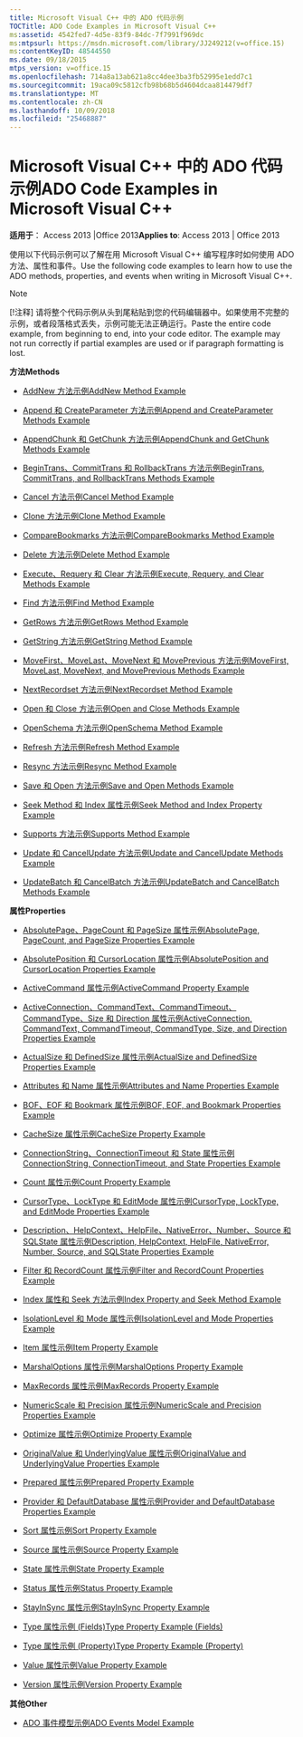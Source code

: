 ```yaml
---
title: Microsoft Visual C++ 中的 ADO 代码示例
TOCTitle: ADO Code Examples in Microsoft Visual C++
ms:assetid: 4542fed7-4d5e-83f9-84dc-7f7991f969dc
ms:mtpsurl: https://msdn.microsoft.com/library/JJ249212(v=office.15)
ms:contentKeyID: 48544550
ms.date: 09/18/2015
mtps_version: v=office.15
ms.openlocfilehash: 714a8a13ab621a8cc4dee3ba3fb52995e1edd7c1
ms.sourcegitcommit: 19aca09c5812cfb98b68b5d4604dcaa814479df7
ms.translationtype: MT
ms.contentlocale: zh-CN
ms.lasthandoff: 10/09/2018
ms.locfileid: "25468887"
---
```

# <a name="ado-code-examples-in-microsoft-visual-c"></a><span data-ttu-id="5f790-102">Microsoft Visual C++ 中的 ADO 代码示例</span><span class="sxs-lookup"><span data-stu-id="5f790-102">ADO Code Examples in Microsoft Visual C++</span></span>


<span data-ttu-id="5f790-103">**适用于**： Access 2013 |Office 2013</span><span class="sxs-lookup"><span data-stu-id="5f790-103">**Applies to**: Access 2013 | Office 2013</span></span>

<span data-ttu-id="5f790-104">使用以下代码示例可以了解在用 Microsoft Visual C++ 编写程序时如何使用 ADO 方法、属性和事件。</span><span class="sxs-lookup"><span data-stu-id="5f790-104">Use the following code examples to learn how to use the ADO methods, properties, and events when writing in Microsoft Visual C++.</span></span>


> [!NOTE]
> <span data-ttu-id="5f790-p101">[!注释] 请将整个代码示例从头到尾粘贴到您的代码编辑器中。如果使用不完整的示例，或者段落格式丢失，示例可能无法正确运行。</span><span class="sxs-lookup"><span data-stu-id="5f790-p101">Paste the entire code example, from beginning to end, into your code editor. The example may not run correctly if partial examples are used or if paragraph formatting is lost.</span></span>



<span data-ttu-id="5f790-107">**方法**</span><span class="sxs-lookup"><span data-stu-id="5f790-107">**Methods**</span></span>

  - [<span data-ttu-id="5f790-108">AddNew 方法示例</span><span class="sxs-lookup"><span data-stu-id="5f790-108">AddNew Method Example</span></span>](addnew-method-example-vc.md)

  - [<span data-ttu-id="5f790-109">Append 和 CreateParameter 方法示例</span><span class="sxs-lookup"><span data-stu-id="5f790-109">Append and CreateParameter Methods Example</span></span>](append-and-createparameter-methods-example-vc.md)

  - [<span data-ttu-id="5f790-110">AppendChunk 和 GetChunk 方法示例</span><span class="sxs-lookup"><span data-stu-id="5f790-110">AppendChunk and GetChunk Methods Example</span></span>](appendchunk-and-getchunk-methods-example-vc.md)

  - [<span data-ttu-id="5f790-111">BeginTrans、CommitTrans 和 RollbackTrans 方法示例</span><span class="sxs-lookup"><span data-stu-id="5f790-111">BeginTrans, CommitTrans, and RollbackTrans Methods Example</span></span>](begintrans-committrans-and-rollbacktrans-methods-example-vc.md)

  - [<span data-ttu-id="5f790-112">Cancel 方法示例</span><span class="sxs-lookup"><span data-stu-id="5f790-112">Cancel Method Example</span></span>](cancel-method-example-vc.md)

  - [<span data-ttu-id="5f790-113">Clone 方法示例</span><span class="sxs-lookup"><span data-stu-id="5f790-113">Clone Method Example</span></span>](clone-method-example-vc.md)

  - [<span data-ttu-id="5f790-114">CompareBookmarks 方法示例</span><span class="sxs-lookup"><span data-stu-id="5f790-114">CompareBookmarks Method Example</span></span>](comparebookmarks-method-example-vc.md)

  - [<span data-ttu-id="5f790-115">Delete 方法示例</span><span class="sxs-lookup"><span data-stu-id="5f790-115">Delete Method Example</span></span>](delete-method-example-vc.md)

  - [<span data-ttu-id="5f790-116">Execute、Requery 和 Clear 方法示例</span><span class="sxs-lookup"><span data-stu-id="5f790-116">Execute, Requery, and Clear Methods Example</span></span>](execute-requery-and-clear-methods-example-vc.md)

  - [<span data-ttu-id="5f790-117">Find 方法示例</span><span class="sxs-lookup"><span data-stu-id="5f790-117">Find Method Example</span></span>](find-method-example-vc.md)

  - [<span data-ttu-id="5f790-118">GetRows 方法示例</span><span class="sxs-lookup"><span data-stu-id="5f790-118">GetRows Method Example</span></span>](getrows-method-example-vc.md)

  - [<span data-ttu-id="5f790-119">GetString 方法示例</span><span class="sxs-lookup"><span data-stu-id="5f790-119">GetString Method Example</span></span>](getstring-method-example-vc.md)

  - [<span data-ttu-id="5f790-120">MoveFirst、MoveLast、MoveNext 和 MovePrevious 方法示例</span><span class="sxs-lookup"><span data-stu-id="5f790-120">MoveFirst, MoveLast, MoveNext, and MovePrevious Methods Example</span></span>](movefirst-movelast-movenext-and-moveprevious-methods-example-vc.md)

  - [<span data-ttu-id="5f790-121">NextRecordset 方法示例</span><span class="sxs-lookup"><span data-stu-id="5f790-121">NextRecordset Method Example</span></span>](nextrecordset-method-example-vc.md)

  - [<span data-ttu-id="5f790-122">Open 和 Close 方法示例</span><span class="sxs-lookup"><span data-stu-id="5f790-122">Open and Close Methods Example</span></span>](open-and-close-methods-example-vc.md)

  - [<span data-ttu-id="5f790-123">OpenSchema 方法示例</span><span class="sxs-lookup"><span data-stu-id="5f790-123">OpenSchema Method Example</span></span>](openschema-method-example-vc.md)

  - [<span data-ttu-id="5f790-124">Refresh 方法示例</span><span class="sxs-lookup"><span data-stu-id="5f790-124">Refresh Method Example</span></span>](refresh-method-example-vc.md)

  - [<span data-ttu-id="5f790-125">Resync 方法示例</span><span class="sxs-lookup"><span data-stu-id="5f790-125">Resync Method Example</span></span>](resync-method-example-vc.md)

  - [<span data-ttu-id="5f790-126">Save 和 Open 方法示例</span><span class="sxs-lookup"><span data-stu-id="5f790-126">Save and Open Methods Example</span></span>](save-and-open-methods-example-vc.md)

  - [<span data-ttu-id="5f790-127">Seek Method 和 Index 属性示例</span><span class="sxs-lookup"><span data-stu-id="5f790-127">Seek Method and Index Property Example</span></span>](seek-method-and-index-property-example-vc.md)

  - [<span data-ttu-id="5f790-128">Supports 方法示例</span><span class="sxs-lookup"><span data-stu-id="5f790-128">Supports Method Example</span></span>](supports-method-example-vc.md)

  - [<span data-ttu-id="5f790-129">Update 和 CancelUpdate 方法示例</span><span class="sxs-lookup"><span data-stu-id="5f790-129">Update and CancelUpdate Methods Example</span></span>](update-and-cancelupdate-methods-example-vc.md)

  - [<span data-ttu-id="5f790-130">UpdateBatch 和 CancelBatch 方法示例</span><span class="sxs-lookup"><span data-stu-id="5f790-130">UpdateBatch and CancelBatch Methods Example</span></span>](updatebatch-and-cancelbatch-methods-example-vc.md)

<span data-ttu-id="5f790-131">**属性**</span><span class="sxs-lookup"><span data-stu-id="5f790-131">**Properties**</span></span>

  - [<span data-ttu-id="5f790-132">AbsolutePage、PageCount 和 PageSize 属性示例</span><span class="sxs-lookup"><span data-stu-id="5f790-132">AbsolutePage, PageCount, and PageSize Properties Example</span></span>](absolutepage-pagecount-and-pagesize-properties-example-vc.md)

  - [<span data-ttu-id="5f790-133">AbsolutePosition 和 CursorLocation 属性示例</span><span class="sxs-lookup"><span data-stu-id="5f790-133">AbsolutePosition and CursorLocation Properties Example</span></span>](absoluteposition-and-cursorlocation-properties-example-vc.md)

  - [<span data-ttu-id="5f790-134">ActiveCommand 属性示例</span><span class="sxs-lookup"><span data-stu-id="5f790-134">ActiveCommand Property Example</span></span>](activecommand-property-example-vc.md)

  - [<span data-ttu-id="5f790-135">ActiveConnection、CommandText、CommandTimeout、CommandType、Size 和 Direction 属性示例</span><span class="sxs-lookup"><span data-stu-id="5f790-135">ActiveConnection, CommandText, CommandTimeout, CommandType, Size, and Direction Properties Example</span></span>](activeconnection-commandtext-commandtimeout-commandtype-size-and-direction-properties-example-vc.md)

  - [<span data-ttu-id="5f790-136">ActualSize 和 DefinedSize 属性示例</span><span class="sxs-lookup"><span data-stu-id="5f790-136">ActualSize and DefinedSize Properties Example</span></span>](actualsize-and-definedsize-properties-example-vc.md)

  - [<span data-ttu-id="5f790-137">Attributes 和 Name 属性示例</span><span class="sxs-lookup"><span data-stu-id="5f790-137">Attributes and Name Properties Example</span></span>](attributes-and-name-properties-example-vc.md)

  - [<span data-ttu-id="5f790-138">BOF、EOF 和 Bookmark 属性示例</span><span class="sxs-lookup"><span data-stu-id="5f790-138">BOF, EOF, and Bookmark Properties Example</span></span>](bof-eof-and-bookmark-properties-example-vc.md)

  - [<span data-ttu-id="5f790-139">CacheSize 属性示例</span><span class="sxs-lookup"><span data-stu-id="5f790-139">CacheSize Property Example</span></span>](cachesize-property-example-vc.md)

  - [<span data-ttu-id="5f790-140">ConnectionString、ConnectionTimeout 和 State 属性示例</span><span class="sxs-lookup"><span data-stu-id="5f790-140">ConnectionString, ConnectionTimeout, and State Properties Example</span></span>](connectionstring-connectiontimeout-and-state-properties-example-vc.md)

  - [<span data-ttu-id="5f790-141">Count 属性示例</span><span class="sxs-lookup"><span data-stu-id="5f790-141">Count Property Example</span></span>](count-property-example-vc.md)

  - [<span data-ttu-id="5f790-142">CursorType、LockType 和 EditMode 属性示例</span><span class="sxs-lookup"><span data-stu-id="5f790-142">CursorType, LockType, and EditMode Properties Example</span></span>](cursortype-locktype-and-editmode-properties-example-vc.md)

  - [<span data-ttu-id="5f790-143">Description、HelpContext、HelpFile、NativeError、Number、Source 和 SQLState 属性示例</span><span class="sxs-lookup"><span data-stu-id="5f790-143">Description, HelpContext, HelpFile, NativeError, Number, Source, and SQLState Properties Example</span></span>](description-helpcontext-helpfile-nativeerror-number-source-and-sqlstate-properties-example-vc.md)

  - [<span data-ttu-id="5f790-144">Filter 和 RecordCount 属性示例</span><span class="sxs-lookup"><span data-stu-id="5f790-144">Filter and RecordCount Properties Example</span></span>](filter-and-recordcount-properties-example-vc.md)

  - [<span data-ttu-id="5f790-145">Index 属性和 Seek 方法示例</span><span class="sxs-lookup"><span data-stu-id="5f790-145">Index Property and Seek Method Example</span></span>](seek-method-and-index-property-example-vc.md)

  - [<span data-ttu-id="5f790-146">IsolationLevel 和 Mode 属性示例</span><span class="sxs-lookup"><span data-stu-id="5f790-146">IsolationLevel and Mode Properties Example</span></span>](isolationlevel-and-mode-properties-example-vc.md)

  - [<span data-ttu-id="5f790-147">Item 属性示例</span><span class="sxs-lookup"><span data-stu-id="5f790-147">Item Property Example</span></span>](item-property-example-vc.md)

  - [<span data-ttu-id="5f790-148">MarshalOptions 属性示例</span><span class="sxs-lookup"><span data-stu-id="5f790-148">MarshalOptions Property Example</span></span>](marshaloptions-property-example-vc.md)

  - [<span data-ttu-id="5f790-149">MaxRecords 属性示例</span><span class="sxs-lookup"><span data-stu-id="5f790-149">MaxRecords Property Example</span></span>](maxrecords-property-example-vc.md)

  - [<span data-ttu-id="5f790-150">NumericScale 和 Precision 属性示例</span><span class="sxs-lookup"><span data-stu-id="5f790-150">NumericScale and Precision Properties Example</span></span>](ado-numericscale-and-precision-properties-example-vc.md)

  - [<span data-ttu-id="5f790-151">Optimize 属性示例</span><span class="sxs-lookup"><span data-stu-id="5f790-151">Optimize Property Example</span></span>](optimize-property-example-vc.md)

  - [<span data-ttu-id="5f790-152">OriginalValue 和 UnderlyingValue 属性示例</span><span class="sxs-lookup"><span data-stu-id="5f790-152">OriginalValue and UnderlyingValue Properties Example</span></span>](originalvalue-and-underlyingvalue-properties-example-vc.md)

  - [<span data-ttu-id="5f790-153">Prepared 属性示例</span><span class="sxs-lookup"><span data-stu-id="5f790-153">Prepared Property Example</span></span>](prepared-property-example-vc.md)

  - [<span data-ttu-id="5f790-154">Provider 和 DefaultDatabase 属性示例</span><span class="sxs-lookup"><span data-stu-id="5f790-154">Provider and DefaultDatabase Properties Example</span></span>](provider-and-defaultdatabase-properties-example-vc.md)

  - [<span data-ttu-id="5f790-155">Sort 属性示例</span><span class="sxs-lookup"><span data-stu-id="5f790-155">Sort Property Example</span></span>](sort-property-example-vc.md)

  - [<span data-ttu-id="5f790-156">Source 属性示例</span><span class="sxs-lookup"><span data-stu-id="5f790-156">Source Property Example</span></span>](source-property-example-vc.md)

  - [<span data-ttu-id="5f790-157">State 属性示例</span><span class="sxs-lookup"><span data-stu-id="5f790-157">State Property Example</span></span>](state-property-example-vc.md)

  - [<span data-ttu-id="5f790-158">Status 属性示例</span><span class="sxs-lookup"><span data-stu-id="5f790-158">Status Property Example</span></span>](status-property-example-vc.md)

  - [<span data-ttu-id="5f790-159">StayInSync 属性示例</span><span class="sxs-lookup"><span data-stu-id="5f790-159">StayInSync Property Example</span></span>](stayinsync-property-example-vc.md)

  - [<span data-ttu-id="5f790-160">Type 属性示例 (Fields)</span><span class="sxs-lookup"><span data-stu-id="5f790-160">Type Property Example (Fields)</span></span>](type-property-example-field-vc.md)

  - [<span data-ttu-id="5f790-161">Type 属性示例 (Property)</span><span class="sxs-lookup"><span data-stu-id="5f790-161">Type Property Example (Property)</span></span>](type-property-example-property-vc.md)

  - [<span data-ttu-id="5f790-162">Value 属性示例</span><span class="sxs-lookup"><span data-stu-id="5f790-162">Value Property Example</span></span>](value-property-example-vc.md)

  - [<span data-ttu-id="5f790-163">Version 属性示例</span><span class="sxs-lookup"><span data-stu-id="5f790-163">Version Property Example</span></span>](version-property-example-vc.md)

<span data-ttu-id="5f790-164">**其他**</span><span class="sxs-lookup"><span data-stu-id="5f790-164">**Other**</span></span>

  - [<span data-ttu-id="5f790-165">ADO 事件模型示例</span><span class="sxs-lookup"><span data-stu-id="5f790-165">ADO Events Model Example</span></span>](ado-events-model-example-vc.md)


